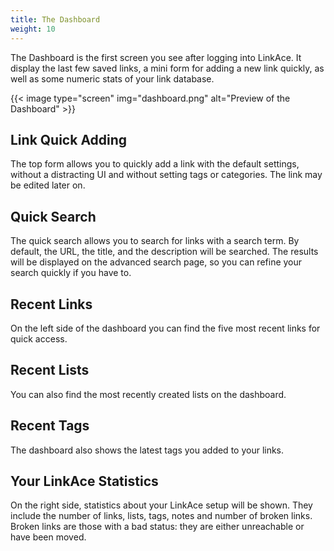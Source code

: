 ```yaml
---
title: The Dashboard
weight: 10
---
```


The Dashboard is the first screen you see after logging into LinkAce. It display the last few saved links, a mini form
for adding a new link quickly, as well as some numeric stats of your link database.

{{< image type="screen" img="dashboard.png" alt="Preview of the Dashboard" >}}

## Link Quick Adding

The top form allows you to quickly add a link with the default settings, without a distracting UI and without setting tags or categories. The link may be edited later on.

## Quick Search

The quick search allows you to search for links with a search term. By default, the URL, the title, and the description will be searched. The results will be displayed on the advanced search page, so you can refine your search quickly if you have to.

## Recent Links

On the left side of the dashboard you can find the five most recent links for quick access.

## Recent Lists

You can also find the most recently created lists on the dashboard.

## Recent Tags

The dashboard also shows the latest tags you added to your links.

## Your LinkAce Statistics

On the right side, statistics about your LinkAce setup will be shown. They include the number of links, lists, tags, notes and number of broken links. Broken links are those with a bad status: they are either unreachable or have been moved.

